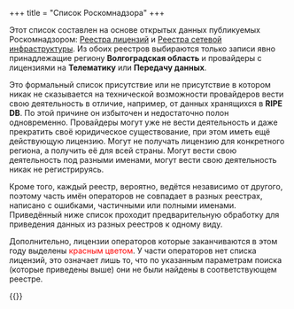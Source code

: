 +++
title = "Список Роскомнадзора"
+++

Этот список составлен на основе открытых данных публикуемых Роскомнадзором: [Реестра лицензий](https://rkn.gov.ru/opendata/7705846236-LicComm/) и [Реестра сетевой инфраструктуры](https://rkn.gov.ru/opendata/7705846236-communicationInfrastructureRF/). Из обоих реестров выбираются только записи явно принадлежащие региону **Волгоградская область** и провайдеры с лицензиями на **Телематику** или **Передачу данных**.

Это формальный список присутствие или не присутствие в котором никак не сказывается на технической возможности провайдеров вести свою деятельность в отличие, например, от данных хранящихся в **RIPE DB**. По этой причине он избыточен и недостаточно полон одновременно. Провайдеры могут уже не вести деятельность и даже прекратить своё юридическое существование, при этом иметь ещё действующую лицензию. Могут не получать лицензию для конкретного региона, а получить её для всей страны. Могут вести свою деятельность под разными именами, могут вести свою деятельность никак не регистрируясь.

Кроме того, каждый реестр, вероятно, ведётся независимо от другого, поэтому часть имён операторов не совпадает в разных реестрах, написано с ошибками, частичными или полными именами. Приведённый ниже список проходит предварительную обработку для приведения данных из разных реестров к одному виду.

Дополнительно, лицензии операторов которые заканчиваются в этом году выделены  <span style=color:red>красным цветом</span>. У части операторов нет списка лицензий, это означает лишь то, что по указанным параметрам поиска (которые приведены выше) они не были найдены в соответствующем реестре.

{{<readfile file="/content/dir/rkn/volgograd-isp.md" markdown="true">}}